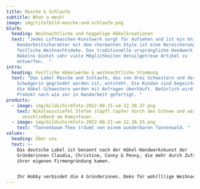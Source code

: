```yaml
---
title: Masche & Schlaufe
subtitle: What a mesh!
image: img/titelbild-masche-und-schlaufe.png
blurb:
  heading: Weihnachtliche und hyggelige Häkelkreationen
  text: "Jedes Luftmaschen-Kunstwerk sorgt für Aufsehen und ist ein Unikat. Der
    Handarbeitscharakter mit dem charmanten Style ist eine Bereicherung für die
    festliche Weihnachtsdeko. Das traditionelle ursprüngliche Handwerk des
    Häkelns bietet sehr viele Möglichkeiten detailgetreue Artikel zu
    entwerfen.  "
intro:
  heading: Festliche Häkelwerke & weihnachtliche Stimmung
  text: "Das Label Masche und Schlaufe, das von drei Schwestern und deren
    Schwägerin gegründet worden ist, entsteht. Die Kunden sind begeistert und
    die Häkel-Schwestern werden mit Anfragen überhäuft. Natürlich wird jedes
    Produkt nach wie vor in Handarbeit gefertigt. "
products:
  - image: img/bildschirmfoto-2022-08-21-um-12.38.37.png
    text: Nikolausstiefel Stefan stapft tapfer durch den Schnee und wärmt sich
      anschließend am Kaminfeuer.
  - image: img/bildschirmfoto-2022-08-21-um-12.38.55.png
    text: "Tannenbaum Theo träumt von einem wunderbaren Tannenwald. "
values:
  heading: Über uns
  text: >-
    Das deutsche Label ist benannt nach der Häkel-Handwerkskunst der
    Gründerinnen Claudia, Christine, Conny & Penny, die mehr durch Zufall zu
    ihrer eigenen Firmengründung kamen. 


    Ihr Hobby verbindet die 4 Gründerinnen. Deko für woh(ll)ige Weihnachten war schon immer ihre Leidenschaft. Doch diese Leidenschaft sollte auch nachhaltig sein. Mit Häkelgarn und Wolle lassen sich doch wahre Kunstwerke kreieren, so die Idee des Quartetts. Und Weihnachtskugeln lassen sich doch auch perfekt in Garn an den Tannenbaum hängen.
---
```

